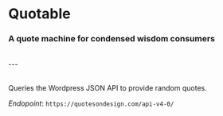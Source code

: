 
# **Quotable** <br>
### A quote machine for condensed wisdom consumers
<br>
---

<br>
<br>

Queries the Wordpress JSON API to provide random quotes. 

*Endopoint*: `https://quotesondesign.com/api-v4-0/`
